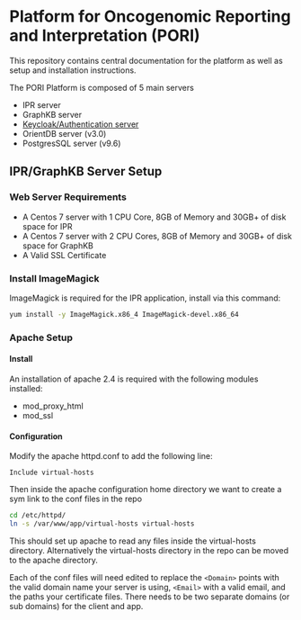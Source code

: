 # Platform for Oncogenomic Reporting and Interpretation (PORI)

This repository contains central documentation for the platform as well as setup and installation
instructions.

The PORI Platform is composed of 5 main servers

- IPR server
- GraphKB server
- [Keycloak/Authentication server](./AUTH.md)
- OrientDB server (v3.0)
- PostgresSQL server (v9.6)

## IPR/GraphKB Server Setup

### Web Server Requirements

- A Centos 7 server with 1 CPU Core, 8GB of Memory and 30GB+ of disk space for IPR
- A Centos 7 server with 2 CPU Cores, 8GB of Memory and 30GB+ of disk space for GraphKB
- A Valid SSL Certificate

### Install ImageMagick

ImageMagick is required for the IPR application, install via this command:

```bash
yum install -y ImageMagick.x86_4 ImageMagick-devel.x86_64
```

### Apache Setup

#### Install

An installation of apache 2.4 is required with the following modules installed:

- mod_proxy_html
- mod_ssl

#### Configuration

Modify the apache httpd.conf to add the following line:

```text
Include virtual-hosts
```

Then inside the apache configuration home directory we want to create a sym link to the conf files in the repo

```bash
cd /etc/httpd/
ln -s /var/www/app/virtual-hosts virtual-hosts
```

This should set up apache to read any files inside the virtual-hosts directory. Alternatively the virtual-hosts directory in the repo can be moved to the apache directory.

Each of the conf files will need edited to replace the `<Domain>` points with the valid domain name your server is using, `<Email>` with a valid email, and the paths your certificate files. There needs to be two separate domains (or sub domains) for the client and app.
